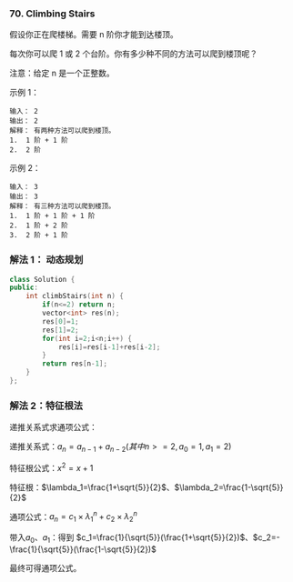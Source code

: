 ### 70. Climbing Stairs

假设你正在爬楼梯。需要 n 阶你才能到达楼顶。

每次你可以爬 1 或 2 个台阶。你有多少种不同的方法可以爬到楼顶呢？

注意：给定 n 是一个正整数。

示例 1：
```
输入： 2
输出： 2
解释： 有两种方法可以爬到楼顶。
1.  1 阶 + 1 阶
2.  2 阶
```
示例 2：
```
输入： 3
输出： 3
解释： 有三种方法可以爬到楼顶。
1.  1 阶 + 1 阶 + 1 阶
2.  1 阶 + 2 阶
3.  2 阶 + 1 阶
```


### 解法 1： 动态规划

```cpp
class Solution {
public:
    int climbStairs(int n) {
        if(n<=2) return n;
        vector<int> res(n);
        res[0]=1;
        res[1]=2;
        for(int i=2;i<n;i++) {
            res[i]=res[i-1]+res[i-2];
        }
        return res[n-1];
    }
};
```

### 解法 2：特征根法

递推关系式求通项公式：

递推关系式：$a_n = a_{n-1} + a_{n-2} (其中 n>=2, a_0 = 1, a_1 = 2)$

特征根公式：$x^2 = x + 1$

特征根：$\lambda_1=\frac{1+\sqrt{5}}{2}$、$\lambda_2=\frac{1-\sqrt{5}}{2}$

通项公式：$a_n = c_1 \times \lambda_1^n + c_2 \times \lambda_2^n$ 

带入$a_0$、$a_1$：得到 $c_1=\frac{1}{\sqrt{5}}(\frac{1+\sqrt{5}}{2})$、$c_2=-\frac{1}{\sqrt{5}}(\frac{1-\sqrt{5}}{2})$

最终可得通项公式。

